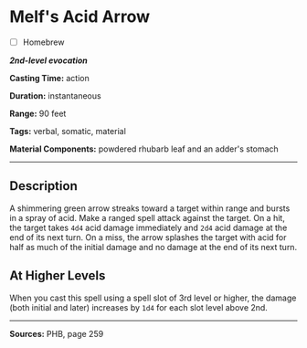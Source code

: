 # Melf's Acid Arrow

- [ ] Homebrew

***2nd-level evocation***

**Casting Time:** action

**Duration:** instantaneous

**Range:** 90 feet

**Tags:** verbal, somatic, material

**Material Components:** powdered rhubarb leaf and an adder's stomach

---

## Description
A shimmering green arrow streaks toward a target within range and bursts in a spray of acid.
Make a ranged spell attack against the target.
On a hit, the target takes `4d4` acid damage immediately and `2d4` acid damage at the end of its next turn.
On a miss, the arrow splashes the target with acid for half as much of the initial damage and no damage at the end of its next turn.

## At Higher Levels
When you cast this spell using a spell slot of 3rd level or higher, the damage (both initial and later) increases by `1d4` for each slot level above 2nd.

---

**Sources:** PHB, page 259
